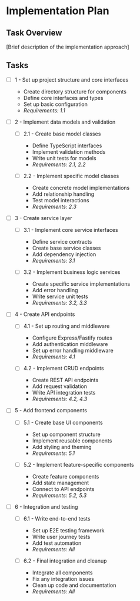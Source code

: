 # Implementation Plan

## Task Overview

[Brief description of the implementation approach]

## Tasks

- [ ] 1 - Set up project structure and core interfaces

  - Create directory structure for components
  - Define core interfaces and types
  - Set up basic configuration
  - _Requirements: 1.1_

- [ ] 2 - Implement data models and validation

  - [ ] 2.1 - Create base model classes

    - Define TypeScript interfaces
    - Implement validation methods
    - Write unit tests for models
    - _Requirements: 2.1, 2.2_

  - [ ] 2.2 - Implement specific model classes

    - Create concrete model implementations
    - Add relationship handling
    - Test model interactions
    - _Requirements: 2.3_

- [ ] 3 - Create service layer

  - [ ] 3.1 - Implement core service interfaces

    - Define service contracts
    - Create base service classes
    - Add dependency injection
    - _Requirements: 3.1_

  - [ ] 3.2 - Implement business logic services

    - Create specific service implementations
    - Add error handling
    - Write service unit tests
    - _Requirements: 3.2, 3.3_

- [ ] 4 - Create API endpoints

  - [ ] 4.1 - Set up routing and middleware

    - Configure Express/Fastify routes
    - Add authentication middleware
    - Set up error handling middleware
    - _Requirements: 4.1_

  - [ ] 4.2 - Implement CRUD endpoints

    - Create REST API endpoints
    - Add request validation
    - Write API integration tests
    - _Requirements: 4.2, 4.3_

- [ ] 5 - Add frontend components

  - [ ] 5.1 - Create base UI components

    - Set up component structure
    - Implement reusable components
    - Add styling and theming
    - _Requirements: 5.1_

  - [ ] 5.2 - Implement feature-specific components

    - Create feature components
    - Add state management
    - Connect to API endpoints
    - _Requirements: 5.2, 5.3_

- [ ] 6 - Integration and testing

  - [ ] 6.1 - Write end-to-end tests

    - Set up E2E testing framework
    - Write user journey tests
    - Add test automation
    - _Requirements: All_

  - [ ] 6.2 - Final integration and cleanup
    - Integrate all components
    - Fix any integration issues
    - Clean up code and documentation
    - _Requirements: All_
